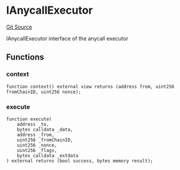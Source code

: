 # IAnycallExecutor
[Git Source](https://github.com/Maia-DAO/test-env-V2/blob/84b5f9e8695c91ddb02f27bb3dfb1c652f55ced4/ulysses-omnichain/interfaces/IAnycallExecutor.sol)

IAnycallExecutor interface of the anycall executor


## Functions
### context


```solidity
function context() external view returns (address from, uint256 fromChainID, uint256 nonce);
```

### execute


```solidity
function execute(
    address _to,
    bytes calldata _data,
    address _from,
    uint256 _fromChainID,
    uint256 _nonce,
    uint256 _flags,
    bytes calldata _extdata
) external returns (bool success, bytes memory result);
```

